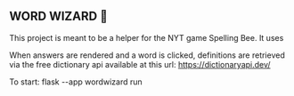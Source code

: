 ## WORD WIZARD :mage:

This project is meant to be a helper for the NYT game Spelling Bee. It uses

When answers are rendered and a word is clicked, definitions are retrieved via the free dictionary api available at this url: https://dictionaryapi.dev/

To start:
flask --app wordwizard run
